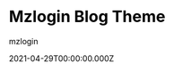 ---
title: Mzlogin Blog Theme
github: https://github.com/mzlogin/mzlogin.github.io
demo: https://mazhuang.org/
license: MIT
author: mzlogin
author_link: ''
author_twitter: ''
date: 2021-04-29T00:00:00.000Z
ssg:
  - Jekyll
cms: null
css: null
category:
  - Blog
description: A template repository for Jekyll based blog
draft: true
publish_date: '2013-11-11T15:22:57Z'
update_date: '2023-01-10T08:56:38Z'
github_star: 1354
github_fork: 1133
---